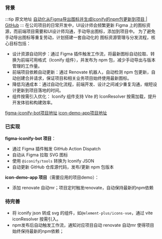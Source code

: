 ### 背景

  :::tip 原文地址
  [自动化从Figma导出图标并生成Iconify的npm包更新到项目 | GitHub](https://github.com/jynba/jynba.github.io/issues/82)
  :::
  在公司项目的日常开发中，UI设计师会频繁更新 Figma 上的图标资源，而前端项目需要和UI设计师沟通，手动导出图标，添加到项目中。
为了避免手动导出图标等重复劳动，计划搭建一套自动化的 图标资源管理与分发流程，核心目标包括：
- 设计资源自动同步：通过 Figma 插件触发工作流，将最新图标自动拉取、转换为前端可用格式（Iconify 组件），并发布为 npm 包，减少手动导出与版本管理的工作量。
- 前端项目依赖自动更新：通过 Renovate 机器人，自动检测 npm 包更新，自动创建合并请求，保证项目和相关业务项目始终使用最新图标。
- 降低沟通成本：通过自动化流程，前端开发、设计之间减少重复沟通，缩短设计更新到项目落地的时间。
- 组件按需引入优化： Iconify 组件支持 Vite 的 IconResolver 按需加载，提升开发体验和构建效率。

[figma-iconify-bot项目地址](https://github.com/jynba/figma-iconify-bot)
[icon-demo-app项目地址](https://github.com/jynba/icon-demo-app.git)

### 已实现

**figma-iconify-bot 项目**：
- 通过 Figma 插件触发 GitHub Action Dispatch
- 自动从 Figma 拉取 SVG 图标
- 使用 `@iconify/tools` 转换为 Iconify JSON
- 自动更新 GitHub 仓库源代码，发布/更新 npm 包版本

**icon-demo-app 项目**（需要应用的项目demo）：
- 添加 renovate 自动mr；项目定时触发renovate，自动保持最新的npm依赖

### 待完善

- 将 iconify json 转成 svg 的组件，如`@element-plus/icons-vue`，通过 vite iconResolver 按需引入。
- npm发布后自动触发工作流，通知对应项目自动 renovate 自动mr 使得项目始终保持最新的npm依赖；
